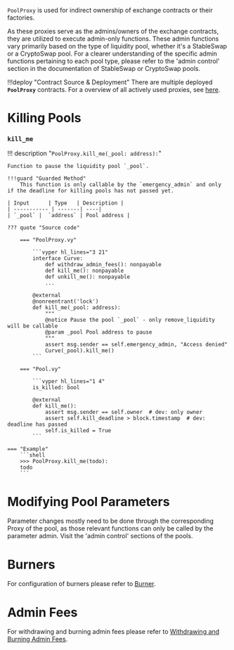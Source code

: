 `PoolProxy` is used for indirect ownership of exchange contracts or their factories.

As these proxies serve as the admins/owners of the exchange contracts, they are utilized to execute admin-only functions. These admin functions vary primarily based on the type of liquidity pool, whether it's a StableSwap or a CryptoSwap pool. For a clearer understanding of the specific admin functions pertaining to each pool type, please refer to the 'admin control' section in the documentation of StableSwap or CryptoSwap pools.


!!!deploy "Contract Source & Deployment"
    There are multiple deployed **`PoolProxy`** contracts. For a overview of all actively used proxies, see [here](../../references/deployed-contracts.md#proxies).


# **Killing Pools**

### `kill_me`
!!! description "`PoolProxy.kill_me(_pool: address):`"

    Function to pause the liquidity pool `_pool`.

    !!!guard "Guarded Method"
        This function is only callable by the `emergency_admin` and only if the deadline for killing pools has not passed yet.

    | Input      | Type   | Description |
    | ----------- | -------| ----|
    | `_pool` |  `address` | Pool address |

    ??? quote "Source code"

        === "PoolProxy.vy"

            ```vyper hl_lines="3 21"
            interface Curve:
                def withdraw_admin_fees(): nonpayable
                def kill_me(): nonpayable
                def unkill_me(): nonpayable
                ...

            @external
            @nonreentrant('lock')
            def kill_me(_pool: address):
                """
                @notice Pause the pool `_pool` - only remove_liquidity will be callable
                @param _pool Pool address to pause
                """
                assert msg.sender == self.emergency_admin, "Access denied"
                Curve(_pool).kill_me()
            ```

        === "Pool.vy"

            ```vyper hl_lines="1 4"
            is_killed: bool

            @external
            def kill_me():
                assert msg.sender == self.owner  # dev: only owner
                assert self.kill_deadline > block.timestamp  # dev: deadline has passed
                self.is_killed = True
            ```

    === "Example"
        ```shell
        >>> PoolProxy.kill_me(todo):
        todo
        ```


# **Modifying Pool Parameters**
Parameter changes mostly need to be done through the corresponding Proxy of the pool, as those relevant functions can only be called by the parameter admin.
Visit the 'admin control' sections of the pools.


# **Burners**
For configuration of burners please refer to [Burner](/docs/curve_dao/FeeCollection%26Distribution/burner.md).


# **Admin Fees**
For withdrawing and burning admin fees please refer to [Withdrawing and Burning Admin Fees](/docs/curve_dao/FeeCollection%26Distribution/withdraw-and-burn.md).